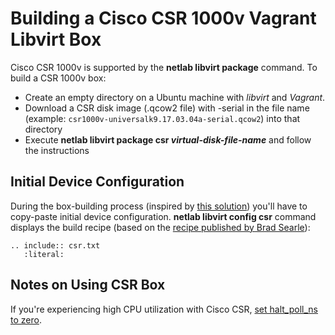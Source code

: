 # Building a Cisco CSR 1000v Vagrant Libvirt Box

Cisco CSR 1000v is supported by the **netlab libvirt package** command. To build a CSR 1000v box:

* Create an empty directory on a Ubuntu machine with *libvirt* and *Vagrant*.
* Download a CSR disk image (.qcow2 file) with -serial in the file name (example: `csr1000v-universalk9.17.03.04a-serial.qcow2`) into that directory
* Execute **netlab libvirt package csr _virtual-disk-file-name_** and follow the instructions

## Initial Device Configuration

During the box-building process (inspired by [this solution](https://github.com/mweisel/cisco-nxos9kv-vagrant-libvirt)) you'll have to copy-paste initial device configuration. **netlab libvirt config csr** command displays the build recipe (based on the [recipe published by Brad Searle](https://codingpackets.com/blog/cisco-csr-1000v-vagrant-libvirt-box-install/)):

```{eval-rst}
.. include:: csr.txt
   :literal:
```

## Notes on Using CSR Box

If you're experiencing high CPU utilization with Cisco CSR, [set halt_poll_ns to zero](https://codingpackets.com/blog/kvm-host-high-cpu-fix/).
